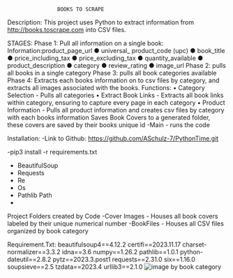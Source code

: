 					BOOKS TO SCRAPE
 

Description:
This project uses Python to extract information from http://books.toscrape.com into CSV files.

STAGES:
Phase 1: Pull all information on a single book: Information:product_page_url ● universal_ product_code (upc) ● book_title ● price_including_tax ● price_excluding_tax ● quantity_available ● product_description ● category ● review_rating ● image_url Phase 2: pulls all books in a single category 
Phase 3: pulls all book categories available 
Phase 4: Extracts each books information on to csv files by category, and extracts all images associated with the books.
Functions:
•	Category Selection - Pulls all categories
•	Extract Book Links - Extracts all book links within category, ensuring to capture every page in each category
•	Product Information - Pulls all product information and creates csv files by category with each books information 
Saves Book Covers to a generated folder, these covers are saved by their books unique id -Main - runs the code

Installation: 
	-Link to Github:  https://github.com/ASchulz-7/PythonTime.git
 
-pip3 install -r requirements.txt
-	BeautifulSoup
-	Requests
-	Re
-	Os
-	Pathlib Path
-	
Project Folders created by Code 
-Cover Images - Houses all book covers labeled by their unique numerical number 
-BookFiles - Houses all CSV files organized by book category


Requirement.Txt: 
beautifulsoup4==4.12.2
certifi==2023.11.17
charset-normalizer==3.3.2
idna==3.6
numpy==1.26.2
pathlib==1.0.1
python-dateutil==2.8.2
pytz==2023.3.post1
requests==2.31.0
six==1.16.0
soupsieve==2.5
tzdata==2023.4
urllib3==2.1.0
![image](https://github.com/ASchulz-7/PythonTime/assets/148474825/24e32a73-52d3-44fb-9262-29b215b516a8)
 by book category



